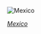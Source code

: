 
![Mexico](https://www.gstatic.com/prettyearth/assets/full/2209.jpg)

*[Mexico](https://www.google.com/maps/@27.817035,-110.566792,16z/data=!3m1!1e3)*
